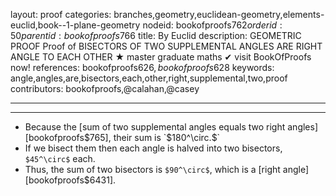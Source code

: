 layout: proof
categories: branches,geometry,euclidean-geometry,elements-euclid,book--1-plane-geometry
nodeid: bookofproofs$762
orderid: 50
parentid: bookofproofs$766
title: By Euclid
description: GEOMETRIC PROOF Proof of BISECTORS OF TWO SUPPLEMENTAL ANGLES ARE RIGHT ANGLE TO EACH OTHER &#9733; master graduate maths &#10004; visit BookOfProofs now!
references: bookofproofs$626,bookofproofs$628
keywords: angle,angles,are,bisectors,each,other,right,supplemental,two,proof
contributors: bookofproofs,@calahan,@casey

---


---

* Because the [sum of two supplemental angles equals two right angles][bookofproofs$765], their sum is `$180^\circ.$`
* If we bisect them then each angle is halved into two bisectors, `$45^\circ$` each.
* Thus, the sum of two bisectors is `$90^\circ$`, which is a [right angle][bookofproofs$6431].